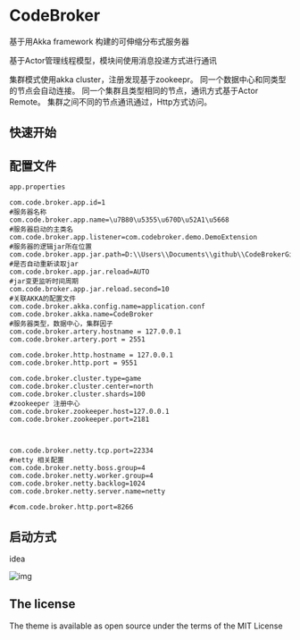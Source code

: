 # CodeBroker

基于用Akka framework 构建的可伸缩分布式服务器

基于Actor管理线程模型，模块间使用消息投递方式进行通讯

集群模式使用akka cluster，注册发现基于zookeepr。
同一个数据中心和同类型的节点会自动连接。
同一个集群且类型相同的节点，通讯方式基于Actor Remote。
集群之间不同的节点通讯通过，Http方式访问。

## 快速开始

## 配置文件 
`app.properties`
```
com.code.broker.app.id=1
#服务器名称
com.code.broker.app.name=\u7B80\u5355\u670D\u52A1\u5668
#服务器启动的主类名
com.code.broker.app.listener=com.codebroker.demo.DemoExtension
#服务器的逻辑jar所在位置
com.code.broker.app.jar.path=D:\\Users\\Documents\\github\\CodeBrokerGit\\AccountServer\\build\\libs\\
#是否自动重新读取jar
com.code.broker.app.jar.reload=AUTO
#jar变更监听时间周期
com.code.broker.app.jar.reload.second=10
#关联AKKA的配置文件
com.code.broker.akka.config.name=application.conf
com.code.broker.akka.name=CodeBroker
#服务器类型，数据中心，集群因子
com.code.broker.artery.hostname = 127.0.0.1
com.code.broker.artery.port = 2551

com.code.broker.http.hostname = 127.0.0.1
com.code.broker.http.port = 9551

com.code.broker.cluster.type=game
com.code.broker.cluster.center=north
com.code.broker.cluster.shards=100
#zookeeper 注册中心
com.code.broker.zookeeper.host=127.0.0.1
com.code.broker.zookeeper.port=2181



com.code.broker.netty.tcp.port=22334
#netty 相关配置
com.code.broker.netty.boss.group=4
com.code.broker.netty.worker.group=4
com.code.broker.netty.backlog=1024
com.code.broker.netty.server.name=netty

#com.code.broker.http.port=8266
```

## 启动方式
idea

![img](/assets/images/idea_run.png)

## The license

The theme is available as open source under the terms of the MIT License

